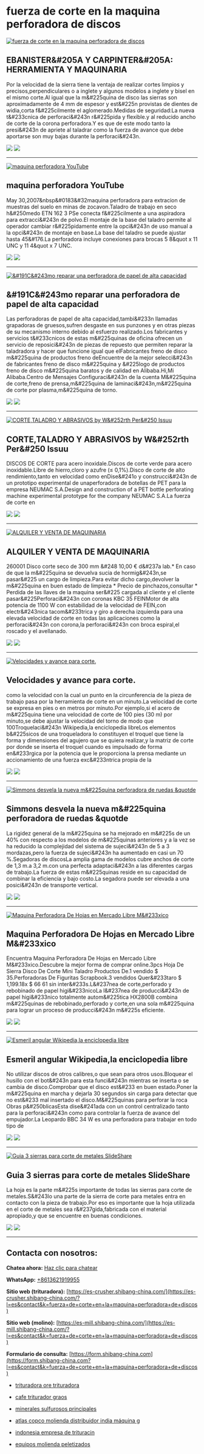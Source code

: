 # fuerza de corte en la maquina perforadora de discos

<a href="https://swt.shibang-china.com/?l=es&img&k=fuerza+de+corte+en+la+maquina+perforadora+de+discos" target="_blank">![fuerza de corte en la maquina perforadora de discos](http://static.shibang-china.com/all-800x300/90.jpg)</a>

## EBANISTER&#205A Y CARPINTER&#205A: HERRAMIENTA Y MAQUINARIA
Por la velocidad de la sierra tiene la ventaja de realizar cortes limpios y precisos,perpendiculares o a inglete y algunos modelos a inglete y bisel en el mismo corte.Al igual que la m&#225quina de disco las sierras son aproximadamente de 4 mm de espesor y est&#225n provistas de dientes de widia,corta f&#225cilmente el aglomerado.Medidas de seguridad:La nueva t&#233cnica de perforaci&#243n r&#225pida y flexible.y al reducido ancho de corte de la corona perforadora.Y es que de este modo tanto la presi&#243n de apriete al taladrar como la fuerza de avance que debe aportarse son muy bajas durante la perforaci&#243n.


<a href="https://whatsapp.shibangsoft.com/WhatsApp.php" target="_blank" title="WhatsApp">![](http://static.shibang-china.com/icon/whatsapp.png)</a> <a href="https://swt.shibang-china.com/?l=es&icon&k=fuerza+de+corte+en+la+maquina+perforadora+de+discos" target="_blank">![](http://static.shibang-china.com/icon/chat-es.png)</a>

---

<a href="https://swt.shibang-china.com/?l=es&img&k=fuerza+de+corte+en+la+maquina+perforadora+de+discos" target="_blank">![maquina perforadora YouTube](http://static.shibang-china.com/all-800x300/155.jpg)</a>

## maquina perforadora YouTube
May 30,2007&nbsp&#0183&#32maquina perforadora para extracion de muestras del suelo en minas de zocavon.Taladro de trabajo en seco h&#250medo ETN 162 3 PSe conecta f&#225cilmente a una aspiradora para extracci&#243n de polvo.El montaje de la base del taladro permite al operador cambiar r&#225pidamente entre la opci&#243n de uso manual a la opci&#243n de montaje en base.La base del taladro se puede ajustar hasta 45&#176.La perforadora incluye conexiones para brocas 5 8&quot x 11 UNC y 11 4&quot x 7 UNC.


<a href="https://whatsapp.shibangsoft.com/WhatsApp.php" target="_blank" title="WhatsApp">![](http://static.shibang-china.com/icon/whatsapp.png)</a> <a href="https://swt.shibang-china.com/?l=es&icon&k=fuerza+de+corte+en+la+maquina+perforadora+de+discos" target="_blank">![](http://static.shibang-china.com/icon/chat-es.png)</a>

---

<a href="https://swt.shibang-china.com/?l=es&img&k=fuerza+de+corte+en+la+maquina+perforadora+de+discos" target="_blank">![&#191C&#243mo reparar una perforadora de papel de alta capacidad](http://static.shibang-china.com/all-800x300/1004.jpg)</a>

## &#191C&#243mo reparar una perforadora de papel de alta capacidad
Las perforadoras de papel de alta capacidad,tambi&#233n llamadas grapadoras de gruesos,sufren desgaste en sus punzones y en otras piezas de su mecanismo interno debido al esfuerzo realizado.Los fabricantes y servicios t&#233cnicos de estas m&#225quinas de oficina ofrecen un servicio de reposici&#243n de piezas de repuesto que permiten reparar la taladradora y hacer que funcione igual que elFabricantes freno de disco m&#225quina de productos freno deEncuentre de la mejor selecci&#243n de fabricantes freno de disco m&#225quina y &#225logo de productos freno de disco m&#225quina baratos y de calidad en Alibaba.Hi,Mi Alibaba.Centro de Mensajes Configuraci&#243n de la cuenta M&#225quina de corte,freno de prensa,m&#225quina de laminaci&#243n,m&#225quina de corte por plasma,m&#225quina de torno.


<a href="https://whatsapp.shibangsoft.com/WhatsApp.php" target="_blank" title="WhatsApp">![](http://static.shibang-china.com/icon/whatsapp.png)</a> <a href="https://swt.shibang-china.com/?l=es&icon&k=fuerza+de+corte+en+la+maquina+perforadora+de+discos" target="_blank">![](http://static.shibang-china.com/icon/chat-es.png)</a>

---

<a href="https://swt.shibang-china.com/?l=es&img&k=fuerza+de+corte+en+la+maquina+perforadora+de+discos" target="_blank">![CORTE,TALADRO Y ABRASIVOS by W&#252rth Per&#250 Issuu](http://static.shibang-china.com/all-800x300/828.jpg)</a>

## CORTE,TALADRO Y ABRASIVOS by W&#252rth Per&#250 Issuu
DISCOS DE CORTE para acero inoxidale.Discos de corte verde para acero inoxidable.Libre de hierro,cloro y azufre (≤ 0,1%).Disco de corte de alto rendimiento,tanto en velocidad como enDise&#241o y construcci&#243n de un prototipo experimental de unaperforadora de botellas de PET para la empresa NEUMAC S.A.Design and construction of a PET bottle perforating machine experimental prototype for the company NEUMAC S.A.La fuerza de corte en


<a href="https://whatsapp.shibangsoft.com/WhatsApp.php" target="_blank" title="WhatsApp">![](http://static.shibang-china.com/icon/whatsapp.png)</a> <a href="https://swt.shibang-china.com/?l=es&icon&k=fuerza+de+corte+en+la+maquina+perforadora+de+discos" target="_blank">![](http://static.shibang-china.com/icon/chat-es.png)</a>

---

<a href="https://swt.shibang-china.com/?l=es&img&k=fuerza+de+corte+en+la+maquina+perforadora+de+discos" target="_blank">![ALQUILER Y VENTA DE MAQUINARIA](http://static.shibang-china.com/all-800x300/763.jpg)</a>

## ALQUILER Y VENTA DE MAQUINARIA
260001 Disco corte seco de 300 mm &#248 10,00 € d&#237a lab.* En caso de que la m&#225quina se devuelva sucia de hormig&#243n,se pasar&#225 un cargo de limpieza.Para evitar dicho cargo,devolver la m&#225quina en buen estado de limpieza * Precio de pinchazos,consultar * Perdida de las llaves de la maquina ser&#225 cargada al cliente y el cliente pasar&#225Perforaci&#243n con coronas KBC 35 FEINMotor de alta potencia de 1100 W con estabilidad de la velocidad de FEIN,con electr&#243nica tacom&#233trica y giro a derecha izquierda para una elevada velocidad de corte en todas las aplicaciones como la perforaci&#243n con corona,la perforaci&#243n con broca espiral,el roscado y el avellanado.


<a href="https://whatsapp.shibangsoft.com/WhatsApp.php" target="_blank" title="WhatsApp">![](http://static.shibang-china.com/icon/whatsapp.png)</a> <a href="https://swt.shibang-china.com/?l=es&icon&k=fuerza+de+corte+en+la+maquina+perforadora+de+discos" target="_blank">![](http://static.shibang-china.com/icon/chat-es.png)</a>

---

<a href="https://swt.shibang-china.com/?l=es&img&k=fuerza+de+corte+en+la+maquina+perforadora+de+discos" target="_blank">![Velocidades y avance para corte.](http://static.shibang-china.com/all-800x300/959.jpg)</a>

## Velocidades y avance para corte.
como la velocidad con la cual un punto en la circunferencia de la pieza de trabajo pasa por la herramienta de corte en un minuto.La velocidad de corte se expresa en pies o en metros por minuto.Por ejemplo,si el acero de m&#225quina tiene una velocidad de corte de 100 pies (30 m) por minuto,se debe ajustar la velocidad del torno de modo que 100Troquelaci&#243n Wikipedia,la enciclopedia libreLos elementos b&#225sicos de una troqueladora lo constituyen el troquel que tiene la forma y dimensiones del agujero que se quiera realizar,y la matriz de corte por donde se inserta el troquel cuando es impulsado de forma en&#233rgica por la potencia que le proporciona la prensa mediante un accionamiento de una fuerza exc&#233ntrica propia de la


<a href="https://whatsapp.shibangsoft.com/WhatsApp.php" target="_blank" title="WhatsApp">![](http://static.shibang-china.com/icon/whatsapp.png)</a> <a href="https://swt.shibang-china.com/?l=es&icon&k=fuerza+de+corte+en+la+maquina+perforadora+de+discos" target="_blank">![](http://static.shibang-china.com/icon/chat-es.png)</a>

---

<a href="https://swt.shibang-china.com/?l=es&img&k=fuerza+de+corte+en+la+maquina+perforadora+de+discos" target="_blank">![Simmons desvela la nueva m&#225quina perforadora de ruedas &quotde](http://static.shibang-china.com/all-800x300/1041.jpg)</a>

## Simmons desvela la nueva m&#225quina perforadora de ruedas &quotde
La rigidez general de la m&#225quina se ha mejorado en m&#225s de un 40% con respecto a los modelos de m&#225quinas anteriores y a la vez se ha reducido la complejidad del sistema de sujeci&#243n de 5 a 3 mordazas,pero la fuerza de sujeci&#243n ha aumentado en casi un 70 %.Segadoras de discosLa amplia gama de modelos cubre anchos de corte de 1,3 m.a 3,2 m.con una perfecta adaptaci&#243n a las diferentes cargas de trabajo.La fuerza de estas m&#225quinas reside en su capacidad de combinar la eficiencia y bajo costo.La segadora puede ser elevada a una posici&#243n de transporte vertical.


<a href="https://whatsapp.shibangsoft.com/WhatsApp.php" target="_blank" title="WhatsApp">![](http://static.shibang-china.com/icon/whatsapp.png)</a> <a href="https://swt.shibang-china.com/?l=es&icon&k=fuerza+de+corte+en+la+maquina+perforadora+de+discos" target="_blank">![](http://static.shibang-china.com/icon/chat-es.png)</a>

---

<a href="https://swt.shibang-china.com/?l=es&img&k=fuerza+de+corte+en+la+maquina+perforadora+de+discos" target="_blank">![Maquina Perforadora De Hojas en Mercado Libre M&#233xico](http://static.shibang-china.com/all-800x300/1182.jpg)</a>

## Maquina Perforadora De Hojas en Mercado Libre M&#233xico
Encuentra Maquina Perforadora De Hojas en Mercado Libre M&#233xico.Descubre la mejor forma de comprar online.3pcs Hoja De Sierra Disco De Corte Mini Taladro Productos De.1 vendido $ 35.Perforadoras De Figuritas Scrapbook.3 vendidos Quer&#233taro $ 1,199.18x $ 66 61 sin inter&#233s.L&#237nea de corte,perforado y rebobinado de papel higi&#233nicoLa l&#237nea de producci&#243n de papel higi&#233nico totalmente autom&#225tica HX2800B combina m&#225quinas de rebobinado,perforado y corte,en una sola m&#225quina para lograr un proceso de producci&#243n m&#225s eficiente.


<a href="https://whatsapp.shibangsoft.com/WhatsApp.php" target="_blank" title="WhatsApp">![](http://static.shibang-china.com/icon/whatsapp.png)</a> <a href="https://swt.shibang-china.com/?l=es&icon&k=fuerza+de+corte+en+la+maquina+perforadora+de+discos" target="_blank">![](http://static.shibang-china.com/icon/chat-es.png)</a>

---

<a href="https://swt.shibang-china.com/?l=es&img&k=fuerza+de+corte+en+la+maquina+perforadora+de+discos" target="_blank">![Esmeril angular Wikipedia,la enciclopedia libre](http://static.shibang-china.com/all-800x300/650.jpg)</a>

## Esmeril angular Wikipedia,la enciclopedia libre
No utilizar discos de otros calibres,o que sean para otros usos.Bloquear el husillo con el bot&#243n para esta funci&#243n mientras se inserta o se cambia de disco.Comprobar que el disco est&#233 en buen estado.Poner la m&#225quina en marcha y dejarla 30 segundos sin carga para detectar que no est&#233 mal insertado el disco.M&#225quinas para perforar la roca Obras p&#250blicasEsta dise&#241ada con un control centralizado tanto para la perforaci&#243n como para controlar la fuerza de avance del empujador.La Leopardo BBC 34 W es una perforadora para trabajar en todo tipo de


<a href="https://whatsapp.shibangsoft.com/WhatsApp.php" target="_blank" title="WhatsApp">![](http://static.shibang-china.com/icon/whatsapp.png)</a> <a href="https://swt.shibang-china.com/?l=es&icon&k=fuerza+de+corte+en+la+maquina+perforadora+de+discos" target="_blank">![](http://static.shibang-china.com/icon/chat-es.png)</a>

---

<a href="https://swt.shibang-china.com/?l=es&img&k=fuerza+de+corte+en+la+maquina+perforadora+de+discos" target="_blank">![Guia 3 sierras para corte de metales SlideShare](http://static.shibang-china.com/all-800x300/759.jpg)</a>

## Guia 3 sierras para corte de metales SlideShare
La hoja es la parte m&#225s importante de todas las sierras para corte de metales.S&#243lo una parte de la sierra de corte para metales entra en contacto con la pieza de trabajo.Por eso es importante que la hoja utilizada en el corte de metales sea r&#237gida,fabricada con el material apropiado,y que se encuentre en buenas condiciones.

<a href="https://whatsapp.shibangsoft.com/WhatsApp.php" target="_blank" title="WhatsApp">![](http://static.shibang-china.com/icon/whatsapp.png)</a> <a href="https://swt.shibang-china.com/?l=es&icon&k=fuerza+de+corte+en+la+maquina+perforadora+de+discos" target="_blank">![](http://static.shibang-china.com/icon/chat-es.png)</a>

---
## Contacta con nosotros:

**Chatea ahora:** [Haz clic para chatear](https://swt.shibang-china.com?l=es&contact&k=fuerza+de+corte+en+la+maquina+perforadora+de+discos)

**WhatsApp:**  [+8613621919955](https://whatsapp.shibangsoft.com/WhatsApp.php)

**Sitio web (trituradora):** [https://es-crusher.shibang-china.com/](https://es-crusher.shibang-china.com/?l=es&contact&k=fuerza+de+corte+en+la+maquina+perforadora+de+discos)

**Sitio web (molino):** [https://es-mill.shibang-china.com/](https://es-mill.shibang-china.com/?l=es&contact&k=fuerza+de+corte+en+la+maquina+perforadora+de+discos)

**Formulario de consulta:** [https://form.shibang-china.com](https://form.shibang-china.com?l=es&contact&k=fuerza+de+corte+en+la+maquina+perforadora+de+discos)

* [trituradora ore trituradora](../69/trituradora%20ore%20trituradora.md)

* [cafe triturador graos](../68/cafe%20triturador%20graos.md)

* [minerales sulfurosos principales](../74/minerales%20sulfurosos%20principales.md)

* [atlas copco molienda distribuidor india máquina g](../72/atlas%20copco%20molienda%20distribuidor%20india%20m%C3%A1quina%20g.md)

* [indonesia empresa de trituracin](../77/indonesia%20empresa%20de%20trituracin.md)

* [equipos molienda peletizados](../73/equipos%20molienda%20peletizados.md)